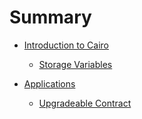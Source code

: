 # Summary

- [Introduction to Cairo](./introduction/introduction_to_cairo.md)

  - [Storage Variables](./introduction/storage_variables/storage_variables.md)

- [Applications](./applications/applications.md)
  - [Upgradeable Contract](./applications/upgradeable_contract/upgradeable_contract.md)
